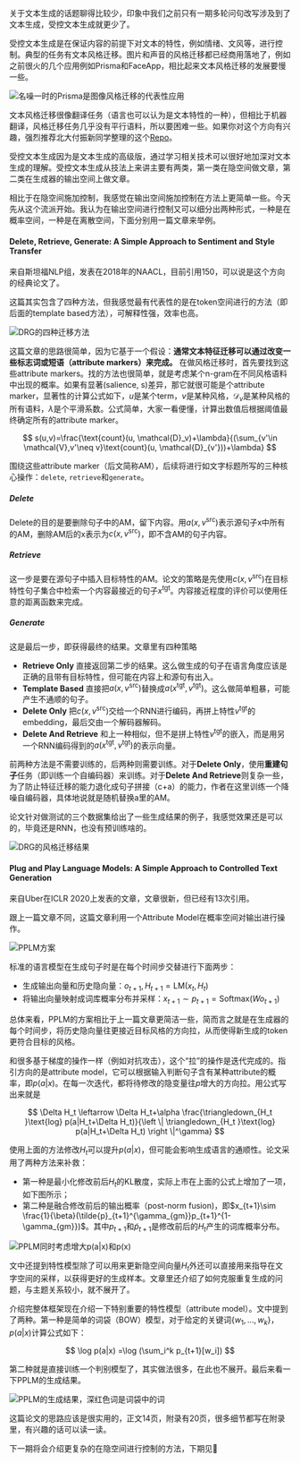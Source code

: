 关于文本生成的话题聊得比较少，印象中我们之前只有一期多轮问句改写涉及到了文本生成，受控文本生成就更少了。

受控文本生成是在保证内容的前提下对文本的特性，例如情绪、文风等，进行控制。典型的任务有文本风格迁移。图片和声音的风格迁移都已经商用落地了，例如之前很火的几个应用例如Prisma和FaceApp，相比起来文本风格迁移的发展要慢一些。

![名噪一时的Prisma是图像风格迁移的代表性应用](https://imgkr.cn-bj.ufileos.com/860e220e-7cc4-44ec-82a5-c7f227549be3.png)

文本风格迁移很像翻译任务（语言也可以认为是文本特性的一种），但相比于机器翻译，风格迁移任务几乎没有平行语料，所以要困难一些。如果你对这个方向有兴趣，强烈推荐北大付振新同学整理的这个[Repo](https://github.com/fuzhenxin/Style-Transfer-in-Text "A Paper List for Style Transfer in Text")。

受控文本生成因为是文本生成的高级版，通过学习相关技术可以很好地加深对文本生成的理解。受控文本生成从技法上来讲主要有两类，第一类在隐空间做文章，第二类在生成器的输出空间上做文章。

相比于在隐空间施加控制，我感觉在输出空间施加控制在方法上更简单一些。今天先从这个流派开始。我认为在输出空间进行控制又可以细分出两种形式，一种是在概率空间，一种是在离散空间，下面分别用一篇文章来举例。

#### Delete, Retrieve, Generate: A Simple Approach to Sentiment and Style Transfer
来自斯坦福NLP组，发表在2018年的NAACL，目前引用150，可以说是这个方向的经典论文了。

这篇其实包含了四种方法，但我感觉最有代表性的是在token空间进行的方法（即后面的template based方法），可解释性强，效率也高。

![DRG的四种迁移方法](https://imgkr.cn-bj.ufileos.com/ed2e90de-72b3-4707-a08f-5a5aacfa4d25.png)

这篇文章的思路很简单，因为它基于一个假设：**通常文本特征迁移可以通过改变一些标志词或短语（attribute markers）来完成。** 在做风格迁移时，首先要找到这些attribute markers。找的方法也很简单，就是考虑某个n-gram在不同风格语料中出现的概率。如果有显著(salience, s)差异，那它就很可能是个attribute marker，显著性的计算公式如下，$u$是某个term，$v$是某种风格，$\mathcal{D}_v$是某种风格的所有语料，$\lambda$是个平滑系数。公式简单，大家一看便懂，计算出数值后根据阈值最终确定所有的attribute marker。

$$
s(u,v)=\frac{\text{count}(u, \mathcal{D}_v)+\lambda}{(\sum_{v'\in \mathcal{V},v'\neq v}\text{count}(u, \mathcal{D}_{v'}))+\lambda}
$$

围绕这些attribute marker（后文简称AM），后续将进行如文字标题所写的三种核心操作：`delete`, `retrieve`和`generate`。

##### Delete

Delete的目的是要删除句子中的AM，留下内容。用$a(x, v^{\text{src}})$表示源句子x中所有的AM，删除AM后的x表示为$c(x, v^{\text{src}})$，即不含AM的句子内容。

##### Retrieve
这一步是要在源句子中插入目标特性的AM。论文的策略是先使用$c(x, v^{\text{src}})$在目标特性句子集合中检索一个内容最接近的句子$x^{\text{tgt}}$。内容接近程度的评价可以使用任意的距离函数来完成。

##### Generate
这是最后一步，即获得最终的结果。文章里有四种策略

- **Retrieve Only** 直接返回第二步的结果。这么做生成的句子在语言角度应该是正确的且带有目标特性，但可能在内容上和源句有出入。
- **Template Based** 直接把$a(x, v^{\text{src}})$替换成$a(x^{\text{tgt}}, v^{\text{tgt}})$。这么做简单粗暴，可能产生不通顺的句子。
- **Delete Only** 把$c(x, v^{\text{src}})$交给一个RNN进行编码，再拼上特性$v^{\text{tgt}}$的embedding，最后交由一个解码器解码。
- **Delete And Retrieve** 和上一种相似，但不是拼上特性$v^{\text{tgt}}$的嵌入，而是用另一个RNN编码得到的$a(x^{\text{tgt}}, v^{\text{tgt}})$的表示向量。

前两种方法是不需要训练的，后两种则需要训练。对于**Delete Only**，使用**重建句子**任务（即训练一个自编码器）来训练。对于**Delete And Retrieve**则复杂一些，为了防止特征迁移的能力退化成句子拼接（c+a）的能力，作者在这里训练一个降噪自编码器，具体地说就是随机替换a里的AM。

论文针对做测试的三个数据集给出了一些生成结果的例子，我感觉效果还是可以的，毕竟还是RNN，也没有预训练啥的。

![DRG的风格迁移结果](https://imgkr.cn-bj.ufileos.com/62fd31ba-7b2a-4ffd-9643-0b28f00479be.png)

#### Plug and Play Language Models: A Simple Approach to Controlled Text Generation
来自Uber在ICLR 2020上发表的文章，文章很新，但已经有13次引用。

跟上一篇文章不同，这篇文章利用一个Attribute Model在概率空间对输出进行操作。

![PPLM方案](https://imgkr.cn-bj.ufileos.com/f3350044-ecb8-4592-8888-41d9c42c87df.png)

标准的语言模型在生成句子时是在每个时间步交替进行下面两步：

- 生成输出向量和历史隐向量：$o_{t+1},H_{t+1}=\text{LM}(x_t, H_t)$
- 将输出向量映射成词库概率分布并采样：$x_{t+1}\sim p_{t+1}=\text{Softmax}(Wo_{t+1})$

总体来看，PPLM的方案相比于上一篇文章更简洁一些，简而言之就是在生成器的每个时间步，将历史隐向量往更接近目标风格的方向拉，从而使得新生成的token更符合目标的风格。


和很多基于梯度的操作一样（例如对抗攻击），这个“拉”的操作是迭代完成的。指引方向的是attribute model，它可以根据输入判断句子含有某种attribute的概率，即$p(a|x)$。在每一次迭代，都将待修改的隐变量往$p$增大的方向拉。用公式写出来就是

$$
\Delta H_t \leftarrow \Delta H_t+\alpha \frac{\triangledown_{H_t }\text{log} p(a|H_t+\Delta H_t)}{\left \| \triangledown_{H_t }\text{log} p(a|H_t+\Delta H_t) \right \|^\gamma}
$$

使用上面的方法修改$H_t$可以提升$p(a|x)$，但可能会影响生成语言的通顺性。论文采用了两种方法来补救：

- 第一种是最小化修改前后$H_t$的KL散度，实际上市在上面的公式上增加了一项，如下图所示；
- 第二种是融合修改前后的输出概率（post-norm fusion)，即$x_{t+1}\sim \frac{1}{\beta}(\tilde{p}_{t+1}^{\gamma_{gm}}p_{t+1}^{1-\gamma_{gm}})$。其中$p_{t+1}$和$\tilde{p}_{t+1}$是修改前后的$H_t$产生的词库概率分布。

![PPLM同时考虑增大$p(a|x)$和$p(x)$](https://imgkr.cn-bj.ufileos.com/13a2f0eb-b935-4adc-927f-dfb21cfa8916.png)

文中还提到特性模型除了可以用来更新隐空间向量$H_t$外还可以直接用来指导在文字空间的采样，以获得更好的生成样本。文章里还介绍了如何克服重复生成的问题，与主题关系较小，就不展开了。

介绍完整体框架现在介绍一下特别重要的特性模型（attribute model）。文中提到了两种。第一种是简单的词袋（BOW）模型，对于给定的关键词$\{w_1,...,w_k\}$，$p(a|x)$计算公式如下：

$$
\log p(a|x) =\log (\sum_i^k p_{t+1}[w_i])
$$

第二种就是直接训练一个判别模型了，其实做法很多，在此也不展开。最后来看一下PPLM的生成结果。

![PPLM的生成结果，深红色词是词袋中的词](https://imgkr.cn-bj.ufileos.com/ba5fa490-4f16-47ea-bd63-cded9a665d9d.png)

这篇论文的思路应该是很实用的，正文14页，附录有20页，很多细节都写在附录里，有兴趣的话可以读一读。

下一期将会介绍更复杂的在隐空间进行控制的方法，下期见👋